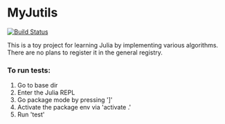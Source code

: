 # MyJutils

[![Build Status](https://github.com/ailov99/MyJutils.jl/actions/workflows/CI.yml/badge.svg?branch=main)](https://github.com/ailov99/MyJutils.jl/actions/workflows/CI.yml?query=branch%3Amain)

This is a toy project for learning Julia by implementing various algorithms. There are no plans to register it in the general registry.

### To run tests:
1. Go to base dir
2. Enter the Julia REPL
3. Go package mode by pressing ']'
4. Activate the package env via 'activate .'
5. Run 'test'